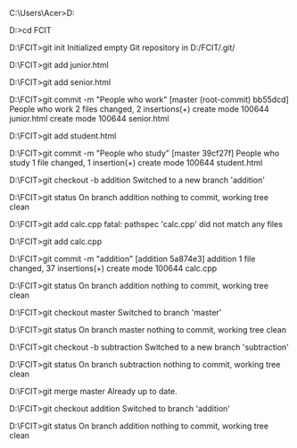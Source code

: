 C:\Users\Acer>D:

D:\>cd FCIT

D:\FCIT>git init
Initialized empty Git repository in D:/FCIT/.git/

D:\FCIT>git add junior.html

D:\FCIT>git add senior.html

D:\FCIT>git commit -m "People who work"
[master (root-commit) bb55dcd] People who work
 2 files changed, 2 insertions(+)
 create mode 100644 junior.html
 create mode 100644 senior.html

D:\FCIT>git add student.html

D:\FCIT>git commit -m "People who study"
[master 39cf27f] People who study
 1 file changed, 1 insertion(+)
 create mode 100644 student.html

D:\FCIT>git checkout -b addition
Switched to a new branch 'addition'

D:\FCIT>git status
On branch addition
nothing to commit, working tree clean

D:\FCIT>git add calc.cpp
fatal: pathspec 'calc.cpp' did not match any files

D:\FCIT>git add calc.cpp

D:\FCIT>git commit -m "addition"
[addition 5a874e3] addition
 1 file changed, 37 insertions(+)
 create mode 100644 calc.cpp

D:\FCIT>git status
On branch addition
nothing to commit, working tree clean

D:\FCIT>git checkout master
Switched to branch 'master'

D:\FCIT>git status
On branch master
nothing to commit, working tree clean

D:\FCIT>git checkout -b subtraction
Switched to a new branch 'subtraction'

D:\FCIT>git status
On branch subtraction
nothing to commit, working tree clean

D:\FCIT>git merge master
Already up to date.

D:\FCIT>git checkout addition
Switched to branch 'addition'

D:\FCIT>git status
On branch addition
nothing to commit, working tree clean
